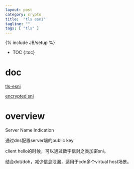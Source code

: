 ```yaml
---
layout: post
category: crypto
title:  "tls esni"
tagline: ""
tags: [ "tls" ] 
---
```

{% include JB/setup %}

* TOC
{:toc}

# doc

[tls-esni](https://datatracker.ietf.org/doc/draft-ietf-tls-esni/)

[encrypted sni](https://blog.cloudflare.com/encrypted-sni/)

# overview

Server Name Indication

通过dns配置server端的public key

client hello的时候，可以通过数字信封之类加密sni。

结合dot/doh，减少信息泄漏，适用于cdn多个virtual host场景。
